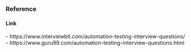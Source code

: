 






<h3>Reference</h3>
<h4> Link </h4>
- https://www.interviewbit.com/automation-testing-interview-questions/ <br>
- https://www.guru99.com/automation-testing-interview-questions.html
